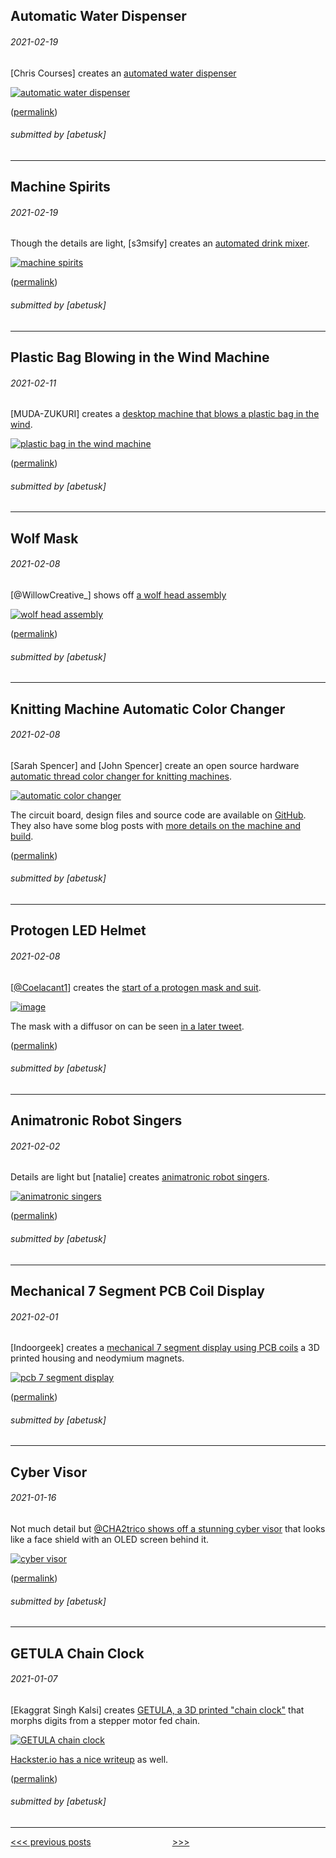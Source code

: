 Automatic Water Dispenser
----

###### 2021-02-19

\[Chris Courses\] creates an [automated water dispenser](https://www.youtube.com/watch?v=S3okv0jYZUc)

[![automatic water dispenser](img/2021-02-19-water-dispenser.gif)](https://www.youtube.com/watch?v=S3okv0jYZUc)


([permalink](https://web.archive.org/web/20210219151745/https://www.youtube.com/watch?v=S3okv0jYZUc))

###### submitted by \[abetusk\]




---


Machine Spirits
----

###### 2021-02-19

Though the details are light, \[s3msify\] creates an [automated drink mixer](https://youtu.be/c1HVvDC-dLs).

[![machine spirits](img/2021-02-19-machine-spirits.gif)](https://youtu.be/c1HVvDC-dLs)


([permalink](https://web.archive.org/web/20210219150042/https://www.youtube.com/watch?v=c1HVvDC-dLs))

###### submitted by \[abetusk\]




---


Plastic Bag Blowing in the Wind Machine
----

###### 2021-02-11

\[MUDA-ZUKURI\] creates a [desktop machine that blows a plastic bag in the wind](https://youtu.be/LakPN8aIe5Q).

[![plastic bag in the wind machine](img/2021-02-11_bagfan.gif)](https://youtu.be/LakPN8aIe5Q)

([permalink](https://web.archive.org/web/20210211110811if_/https://www.youtube.com/watch?v=LakPN8aIe5Q&feature=youtu.be))

###### submitted by \[abetusk\]




---


Wolf Mask
----

###### 2021-02-08

\[@WillowCreative_\] shows off [a wolf head assembly](https://twitter.com/WillowCreative_/status/1358489637749145601)

[![wolf head assembly](img/2021-02-08_wolf.gif)](https://twitter.com/WillowCreative_/status/1358489637749145601)

([permalink](https://web.archive.org/web/20210209043844/https://twitter.com/WillowCreative_/status/1358489637749145601))

###### submitted by \[abetusk\]




---


Knitting Machine Automatic Color Changer
----

###### 2021-02-08

\[Sarah Spencer\] and \[John Spencer\] create an open source hardware [automatic thread color changer for knitting machines](https://twitter.com/HeartOfPluto_/status/1358306901289697282).

[![automatic color changer](img/2021-02-08_heartofpluto.jpg)](https://twitter.com/HeartOfPluto_/status/1358306901289697282)

The circuit board, design files and source code are available on [GitHub](https://github.com/mage0r/AutoChanger).
They also have some blog posts with [more details on the machine and build](http://heartofpluto.co/2017/10/21/building-a-better-colour-changer-part-3-revising-the-design/#more-974).

([permalink](https://web.archive.org/web/20210207064947/https://twitter.com/HeartOfPluto_/status/1358306901289697282))

###### submitted by \[abetusk\]




---


Protogen LED Helmet
----

###### 2021-02-08

\[[@Coelacant1](https://twitter.com/Coelacant1)\] creates the [start of a protogen mask and suit](https://twitter.com/Coelacant1/status/1356490658190667776).

[![image](img/2021-02-08_coelacant1.gif)](https://twitter.com/Coelacant1/status/1356490658190667776)

The mask with a diffusor on can be seen [in a later tweet](https://twitter.com/tsiica/status/1358546371436048387).


([permalink](https://web.archive.org/web/20210208215711/https://twitter.com/Coelacant1/status/1356490658190667776))

###### submitted by \[abetusk\]




---


Animatronic Robot Singers
----

###### 2021-02-02

Details are light but \[natalie\] creates [animatronic robot singers](https://twitter.com/agirisan/status/1356122332641841153).

[![animatronic singers](img/2021-02-02_animatronic-singing.gif)](https://twitter.com/agirisan/status/1356122332641841153)


([permalink](https://web.archive.org/web/20210202191047/https://twitter.com/agirisan/status/1356122332641841153))

###### submitted by \[abetusk\]




---


Mechanical 7 Segment PCB Coil Display 
----

###### 2021-02-01

\[Indoorgeek\] creates a [mechanical 7 segment display using PCB coils](https://www.instructables.com/Mechanical-7-Segment-Display-V2/)
a 3D printed housing and neodymium magnets.

[![pcb 7 segment display](img/2021-02-01_pcbcoil-7seg.gif)](https://www.instructables.com/Mechanical-7-Segment-Display-V2/)

([permalink](https://web.archive.org/web/20210201193208/https://www.instructables.com/Mechanical-7-Segment-Display-V2/))

###### submitted by \[abetusk\]




---


Cyber Visor
----

###### 2021-01-16

Not much detail but [@CHA2trico shows off a stunning cyber visor](https://twitter.com/CHA2trico/status/1350486900205764608)
that looks like a face shield with an OLED screen behind it.

[![cyber visor](img/2021-01-16_cyber-mask.gif)](https://twitter.com/CHA2trico/status/1350486900205764608)


([permalink](https://web.archive.org/web/20210116184033/https://twitter.com/CHA2trico/status/1350486900205764608))

###### submitted by \[abetusk\]




---


GETULA Chain Clock
----

###### 2021-01-07

\[Ekaggrat Singh Kalsi\] creates [GETULA, a 3D printed "chain clock"](https://hackaday.io/project/176659-getula)
that morphs digits from a stepper motor fed chain.

[![GETULA chain clock](img/2021-01-07_getula.gif)](https://hackaday.io/project/176659-getula)

[Hackster.io has a nice writeup](https://www.hackster.io/news/getula-is-a-morphing-clock-that-tells-time-with-bent-chains-4926592d9c8c) as well.

([permalink](https://web.archive.org/web/20210107102827/https://hackaday.io/project/176659-getula))

###### submitted by \[abetusk\]




---





[<<< previous posts](4.html) &nbsp; &nbsp; &nbsp; &nbsp; &nbsp; &nbsp; &nbsp; &nbsp; &nbsp; &nbsp; &nbsp; &nbsp; &nbsp; &nbsp; &nbsp; &nbsp; [>>>](2.html)



